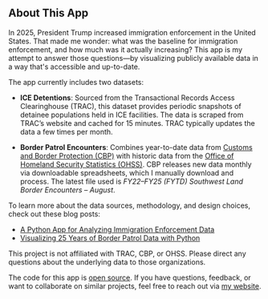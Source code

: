 ## About This App

In 2025, President Trump increased immigration enforcement in the United States. That made me wonder: what was the baseline for immigration enforcement, and how much was it actually increasing? This app is my attempt to answer those questions—by visualizing publicly available data in a way that's accessible and up-to-date.

The app currently includes two datasets:

- **ICE Detentions**: Sourced from the Transactional Records Access Clearinghouse (TRAC), this dataset provides periodic snapshots of detainee populations held in ICE facilities. The data is scraped from TRAC’s website and cached for 15 minutes. TRAC typically updates the data a few times per month.

- **Border Patrol Encounters**: Combines year-to-date data from [Customs and Border Protection (CBP)](https://www.cbp.gov/document/stats/southwest-land-border-encounters) with historic data from the [Office of Homeland Security Statistics (OHSS)](https://ohss.dhs.gov/khsm/cbp-encounters). CBP releases new data monthly via downloadable spreadsheets, which I manually download and process. The latest file used is *FY22–FY25 (FYTD) Southwest Land Border Encounters – August*.

To learn more about the data sources, methodology, and design choices, check out these blog posts:

- [A Python App for Analyzing Immigration Enforcement Data](https://arilamstein.com/blog/2025/07/21/a-python-app-for-analyzing-immigration-enforcement-data/)
- [Visualizing 25 Years of Border Patrol Data with Python](https://arilamstein.com/blog/2025/10/06/visualizing-25-years-border-patrol-data-python/)

This project is not affiliated with TRAC, CBP, or OHSS. Please direct any questions about the underlying data to those organizations.

The code for this app is [open source](https://github.com/arilamstein/immigration_enforcement). If you have questions, feedback, or want to collaborate on similar projects, feel free to reach out via [my website](https://arilamstein.com).
